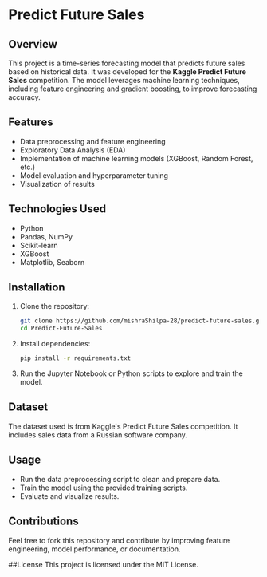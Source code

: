 # Predict Future Sales

## Overview
This project is a time-series forecasting model that predicts future sales based on historical data. It was developed for the **Kaggle Predict Future Sales** competition. The model leverages machine learning techniques, including feature engineering and gradient boosting, to improve forecasting accuracy.

## Features
- Data preprocessing and feature engineering  
- Exploratory Data Analysis (EDA)  
- Implementation of machine learning models (XGBoost, Random Forest, etc.)  
- Model evaluation and hyperparameter tuning  
- Visualization of results  

## Technologies Used
- Python  
- Pandas, NumPy  
- Scikit-learn  
- XGBoost  
- Matplotlib, Seaborn  

## Installation
1. Clone the repository:  
   ```bash
   git clone https://github.com/mishraShilpa-28/predict-future-sales.git
   cd Predict-Future-Sales

2. Install dependencies:
   ```bash
   pip install -r requirements.txt

3. Run the Jupyter Notebook or Python scripts to explore and train the model.

## Dataset
The dataset used is from Kaggle's Predict Future Sales competition. It includes sales data from a Russian software company.

## Usage
- Run the data preprocessing script to clean and prepare data.
- Train the model using the provided training scripts.
- Evaluate and visualize results.

## Contributions
Feel free to fork this repository and contribute by improving feature engineering, model performance, or documentation.

##License
This project is licensed under the MIT License.